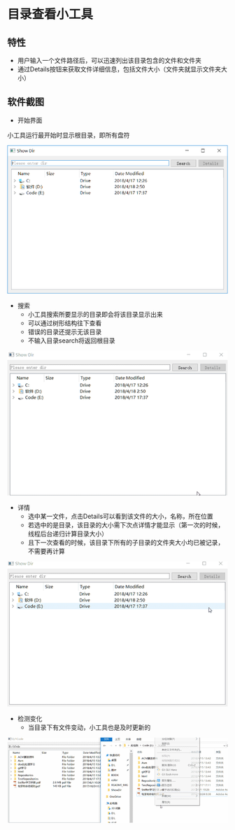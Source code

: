 # 目录查看小工具

## 特性
- 用户输入一个文件路径后，可以迅速列出该目录包含的文件和文件夹
- 通过Details按钮来获取文件详细信息，包括文件大小（文件夹就显示文件夹大小）

## 软件截图

- 开始界面

小工具运行最开始时显示根目录，即所有盘符

![](README_IMG/start.png)

- 搜索
    - 小工具搜索所要显示的目录即会将该目录显示出来
    - 可以通过树形结构往下查看
    - 错误的目录还提示无该目录
    - 不输入目录search将返回根目录

![](README_IMG/search.gif)

- 详情
    - 选中某一文件，点击Details可以看到该文件的大小，名称，所在位置
    - 若选中的是目录，该目录的大小需下次点详情才能显示（第一次的时候，线程后台递归计算目录大小）
    - 且下一次查看的时候，该目录下所有的子目录的文件夹大小均已被记录，不需要再计算

![](README_IMG/details.gif)


- 检测变化
    - 当目录下有文件变动，小工具也是及时更新的

![](README_IMG/getchange.gif)
